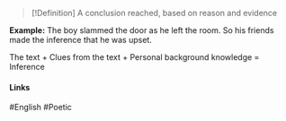 > [!Definition]
> A conclusion reached, based on reason and evidence 

**Example:** The boy slammed the door as he left the room. So his friends made the inference that he was upset.

The text + Clues from the text + Personal background knowledge = Inference

#### Links
#English #Poetic 